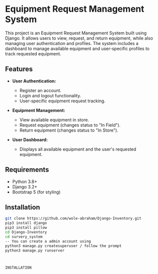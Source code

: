 # Equipment Request Management System

This project is an Equipment Request Management System built using Django. It allows users to view, request, and return equipment, while also managing user authentication and profiles. The system includes a dashboard to manage available equipment and user-specific profiles to track requested equipment.

## Features

- **User Authentication:**
  - Register an account.
  - Login and logout functionality.
  - User-specific equipment request tracking.

- **Equipment Management:**
  - View available equipment in store.
  - Request equipment (changes status to "In Field").
  - Return equipment (changes status to "In Store").

- **User Dashboard:**
  - Displays all available equipment and the user's requested equipment.
  
## Requirements

- Python 3.8+
- Django 3.2+
- Bootstrap 5 (for styling)
  
## Installation


```bash
git clone https://github.com/wole-abraham/Django-Inventory.git
pip3 install django
pip3 install pillow
cd Django-Inventory
cd survery_system
-- You can create a admin account using
python3 manage.py createsuperuser / follow the prompt
python3 manage.py runserver



INSTALLATION
